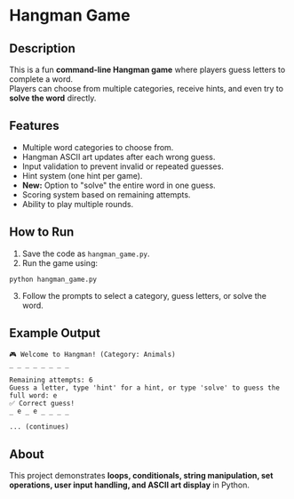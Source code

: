 
# Hangman Game

## Description
This is a fun **command-line Hangman game** where players guess letters to complete a word.  
Players can choose from multiple categories, receive hints, and even try to **solve the word** directly.

## Features
- Multiple word categories to choose from.
- Hangman ASCII art updates after each wrong guess.
- Input validation to prevent invalid or repeated guesses.
- Hint system (one hint per game).
- **New:** Option to "solve" the entire word in one guess.
- Scoring system based on remaining attempts.
- Ability to play multiple rounds.

## How to Run
1. Save the code as `hangman_game.py`.
2. Run the game using:
```
python hangman_game.py
```
3. Follow the prompts to select a category, guess letters, or solve the word.

## Example Output
```
🎮 Welcome to Hangman! (Category: Animals)
_ _ _ _ _ _ _ _

Remaining attempts: 6
Guess a letter, type 'hint' for a hint, or type 'solve' to guess the full word: e
✅ Correct guess!
_ e _ e _ _ _ _

... (continues)
```

## About
This project demonstrates **loops, conditionals, string manipulation, set operations, user input handling, and ASCII art display** in Python.
